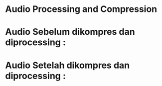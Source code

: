 # Audio Processing and Compression

# Audio Sebelum dikompres dan diprocessing :


# Audio Setelah dikompres dan diprocessing :
